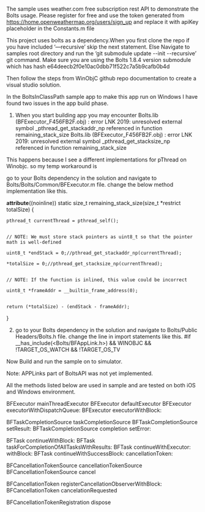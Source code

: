 ﻿The sample uses weather.com free subscription rest API to demonstrate the Bolts usage. Please register for free and use the token generated from https://home.openweathermap.org/users/sign_up and replace it with apiKey placeholder in the Constants.m file

This project uses bolts as a dependency.When you first clone the repo if you have included ‘—recursive’ skip the next statement. Else
	Navigate to samples root directory and run the ‘git submodule update --init --recursive’ git command.
Make sure you are using the Bolts 1.8.4 version submodule which has hash
	e64deecb2f0e10ac0dbb71f522c7a5b9cafb0b4d
	
Then follow the steps from WinObjC github repo documentation to create a visual studio solution.

In the BoltsInClassPath sample app to make this app run on Windows I have found two issues in the app build phase.

1) When you start building app you may encounter
 Bolts.lib (BFExecutor_F456FB2F.obj) : error LNK 2019: unresolved external symbol _pthread_get_stackaddr_np referenced in function remaining_stack_size
 Bolts.lib (BFExecutor_F456FB2F.obj) : error LNK 2019: unresolved external symbol _pthread_get_stacksize_np referenced in function remaining_stack_size

This happens because I see a different implementations for pThread on Winobjc. so my temp workaround is

go to your Bolts dependency in the solution and navigate to Bolts/Bolts/Common/BFExecutor.m file. change the below method implementation like this.

__attribute__((noinline)) static size_t remaining_stack_size(size_t *restrict totalSize) {

    pthread_t currentThread = pthread_self();


	// NOTE: We must store stack pointers as uint8_t so that the pointer math is well-defined

	uint8_t *endStack = 0;//pthread_get_stackaddr_np(currentThread);

	*totalSize = 0;//pthread_get_stacksize_np(currentThread);


	// NOTE: If the function is inlined, this value could be incorrect

	uint8_t *frameAddr = __builtin_frame_address(0);


	return (*totalSize) - (endStack - frameAddr);

}


2) go to your Bolts dependency in the solution and navigate to Bolts/Public Headers/Bolts.h file. change the line in import statements like this.
	#if __has_include(<Bolts/BFAppLink.h>) && WINOBJC && !TARGET_OS_WATCH && !TARGET_OS_TV


Now Build and run the sample on to simulator.

Note: APPLinks part of BoltsAPI was not yet implemented.

All the methods listed below are used in sample and are tested on both iOS and Windows environment.

BFExecutor mainThreadExecutor
BFExecutor defaultExecutor
BFExecutor executorWithDispatchQueue:
BFExecutor executorWithBlock:


BFTaskCompletionSource taskCompletionSource
BFTaskCompletionSource setResult:
BFTaskCompletionSource completion setError:


BFTask continueWithBlock:
BFTask taskForCompletionOfAllTasksWithResults:
BFTask continueWithExecutor:   withBlock:
BFTask continueWithSuccessBlock:  cancellationToken:


BFCancellationTokenSource cancellationTokenSource
BFCancellationTokenSource cancel


BFCancellationToken registerCancellationObserverWithBlock:
BFCancellationToken cancelationRequested


BFCancellationTokenRegistration dispose
